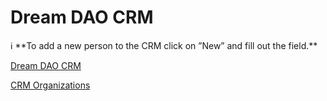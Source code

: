 # Dream DAO CRM

<aside>
ℹ️ **To add a new person to the CRM click on ”New” and fill out the field.**

</aside>

[Dream DAO CRM](Dream%20DAO%20CRM%20e9bf94ac988e4a09ac50842af02e63cf/Dream%20DAO%20CRM%207340609ec50e4d7a9b3aa35d45be0453.csv)

[CRM Organizations](Dream%20DAO%20CRM%20e9bf94ac988e4a09ac50842af02e63cf/CRM%20Organizations%20402b0e3903db4717afcd1a1ec7192fa6.csv)